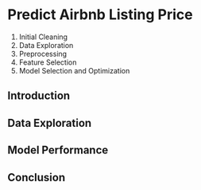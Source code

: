 # Predict Airbnb Listing Price
1. Initial Cleaning
2. Data Exploration
3. Preprocessing
4. Feature Selection
5. Model Selection and Optimization


## Introduction

## Data Exploration

## Model Performance

## Conclusion
